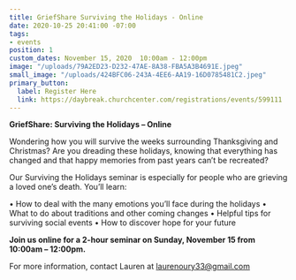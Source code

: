 ```yaml
---
title: GriefShare Surviving the Holidays - Online
date: 2020-10-25 20:41:00 -07:00
tags:
- events
position: 1
custom_dates: November 15, 2020  10:00am - 12:00pm
image: "/uploads/79A2ED23-D232-47AE-8A38-FBA5A3B4691E.jpeg"
small_image: "/uploads/424BFC06-243A-4EE6-AA19-16D0785481C2.jpeg"
primary_button:
  label: Register Here
  link: https://daybreak.churchcenter.com/registrations/events/599111
---
```


**GriefShare: Surviving the Holidays – Online**

Wondering how you will survive the weeks surrounding Thanksgiving and Christmas? Are you dreading these holidays, knowing that everything has changed and that happy memories from past years can’t be recreated?

Our Surviving the Holidays seminar is especially for people who are grieving a loved one’s death. 
You’ll learn:

•	How to deal with the many emotions you’ll face during the holidays
•	What to do about traditions and other coming changes
•	Helpful tips for surviving social events
•	How to discover hope for your future

**Join us online for a 2-hour seminar on Sunday, November 15 from 10:00am – 12:00pm.**
  
For more information, contact Lauren at laurenoury33@gmail.com
